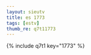 ```yaml
--- 
layout: sieutv
title: es 1773
tags: [estv]
thumb_re: q7t11773
---
```

{% include q7t1 key="1773" %} 
